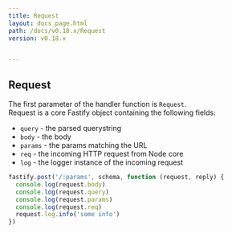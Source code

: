 ```yaml
---
title: Request
layout: docs_page.html
path: /docs/v0.18.x/Request
version: v0.18.x


---
```


## Request
The first parameter of the handler function is `Request`.  
Request is a core Fastify object containing the following fields:
- `query` - the parsed querystring
- `body` - the body
- `params` - the params matching the URL
- `req` - the incoming HTTP request from Node core
- `log` - the logger instance of the incoming request

```js
fastify.post('/:params', schema, function (request, reply) {
  console.log(request.body)
  console.log(request.query)
  console.log(request.params)
  console.log(request.req)
  request.log.info('some info')
})
```
